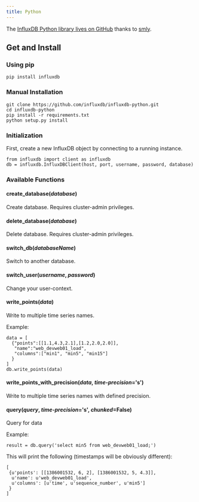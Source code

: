 ```yaml
---
title: Python
---
```


The [InfluxDB Python library lives on GitHub](https://github.com/influxdb/influxdb-python) thanks to [smly](https://github.com/smly).

## Get and Install

### Using pip

    pip install influxdb

### Manual Installation

    git clone https://github.com/influxdb/influxdb-python.git
    cd influxdb-python
    pip install -r requirements.txt
    python setup.py install

### Initialization

First, create a new InfluxDB object by connecting to a running instance.

    from influxdb import client as influxdb
    db = influxdb.InfluxDBClient(host, port, username, password, database)

### Available Functions

#### create\_database(_database_)

Create database. Requires cluster-admin privileges.

#### delete\_database(_database_)

Delete database. Requires cluster-admin privileges.

#### switch\_db(_databaseName_)

Switch to another database.

#### switch\_user(_username_, _password_)

Change your user-context.

#### write\_points(_data_)

Write to multiple time series names.

Example:

    data = [
      {"points":[[1.1,4.3,2.1],[1.2,2.0,2.0]],
       "name":"web_devweb01_load",
       "columns":["min1", "min5", "min15"]
      }
    ]
    db.write_points(data)

#### write\_points\_with\_precision(_data_, _time-precision_='s')

Write to multiple time series names with defined precision.

#### query(_query_, _time-precision_='s', _chunked_=False)

Query for data

Example:

    result = db.query('select min5 from web_devweb01_load;')

This will print the following (timestamps will be obviously different):

    [
     {u'points': [[1386001532, 6, 2], [1386001532, 5, 4.3]],
      u'name': u'web_devweb01_load',
      u'columns': [u'time', u'sequence_number', u'min5']
     }
    ]
